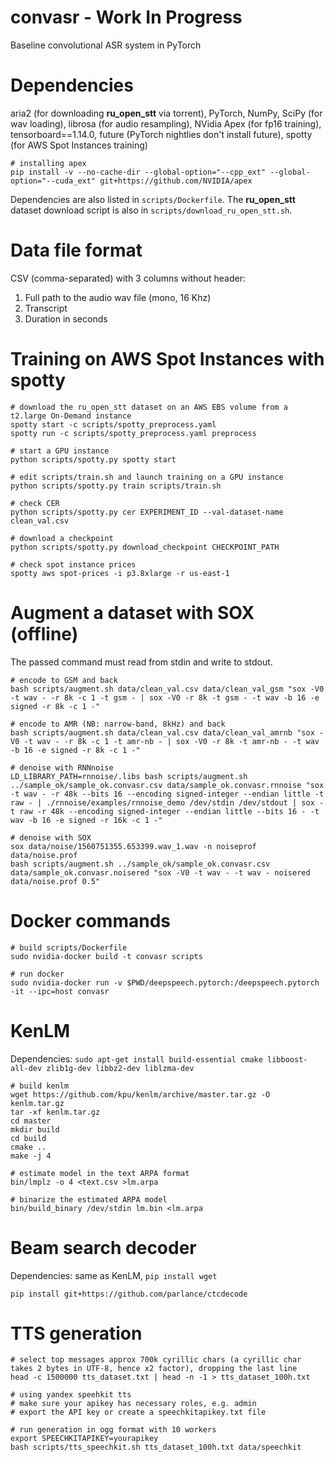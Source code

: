 # convasr - Work In Progress
Baseline convolutional ASR system in PyTorch

# Dependencies
aria2 (for downloading **ru_open_stt** via torrent), PyTorch, NumPy, SciPy (for wav loading), librosa (for audio resampling), NVidia Apex (for fp16 training), tensorboard==1.14.0, future (PyTorch nightlies don't install future), spotty (for AWS Spot Instances training)
```shell
# installing apex
pip install -v --no-cache-dir --global-option="--cpp_ext" --global-option="--cuda_ext" git+https://github.com/NVIDIA/apex
```
Dependencies are also listed in `scripts/Dockerfile`. The **ru_open_stt** dataset download script is also in `scripts/download_ru_open_stt.sh`.

# Data file format
CSV (comma-separated) with 3 columns without header:
1. Full path to the audio wav file (mono, 16 Khz)
2. Transcript
3. Duration in seconds

# Training on AWS Spot Instances with spotty
```shell
# download the ru_open_stt dataset on an AWS EBS volume from a t2.large On-Demand instance
spotty start -c scripts/spotty_preprocess.yaml
spotty run -c scripts/spotty_preprocess.yaml preprocess

# start a GPU instance
python scripts/spotty.py spotty start

# edit scripts/train.sh and launch training on a GPU instance
python scripts/spotty.py train scripts/train.sh

# check CER
python scripts/spotty.py cer EXPERIMENT_ID --val-dataset-name clean_val.csv

# download a checkpoint
python scripts/spotty.py download_checkpoint CHECKPOINT_PATH

# check spot instance prices
spotty aws spot-prices -i p3.8xlarge -r us-east-1
```

# Augment a dataset with SOX (offline)
The passed command must read from stdin and write to stdout.

```shell
# encode to GSM and back
bash scripts/augment.sh data/clean_val.csv data/clean_val_gsm "sox -V0 -t wav - -r 8k -c 1 -t gsm - | sox -V0 -r 8k -t gsm - -t wav -b 16 -e signed -r 8k -c 1 -"

# encode to AMR (NB: narrow-band, 8kHz) and back
bash scripts/augment.sh data/clean_val.csv data/clean_val_amrnb "sox -V0 -t wav - -r 8k -c 1 -t amr-nb - | sox -V0 -r 8k -t amr-nb - -t wav -b 16 -e signed -r 8k -c 1 -"

# denoise with RNNnoise
LD_LIBRARY_PATH=rnnoise/.libs bash scripts/augment.sh ../sample_ok/sample_ok.convasr.csv data/sample_ok.convasr.rnnoise "sox -t wav - -r 48k --bits 16 --encoding signed-integer --endian little -t raw - | ./rnnoise/examples/rnnoise_demo /dev/stdin /dev/stdout | sox -t raw -r 48k --encoding signed-integer --endian little --bits 16 - -t wav -b 16 -e signed -r 16k -c 1 -"

# denoise with SOX
sox data/noise/1560751355.653399.wav_1.wav -n noiseprof data/noise.prof
bash scripts/augment.sh ../sample_ok/sample_ok.convasr.csv data/sample_ok.convasr.noisered "sox -V0 -t wav - -t wav - noisered data/noise.prof 0.5"
```

# Docker commands
```shell
# build scripts/Dockerfile
sudo nvidia-docker build -t convasr scripts

# run docker
sudo nvidia-docker run -v $PWD/deepspeech.pytorch:/deepspeech.pytorch -it --ipc=host convasr 
```

# KenLM
Dependencies: `sudo apt-get install build-essential cmake libboost-all-dev zlib1g-dev libbz2-dev liblzma-dev`
```shell
# build kenlm
wget https://github.com/kpu/kenlm/archive/master.tar.gz -O kenlm.tar.gz
tar -xf kenlm.tar.gz
cd master
mkdir build
cd build
cmake ..
make -j 4

# estimate model in the text ARPA format
bin/lmplz -o 4 <text.csv >lm.arpa

# binarize the estimated ARPA model
bin/build_binary /dev/stdin lm.bin <lm.arpa
```

# Beam search decoder
Dependencies: same as KenLM, `pip install wget`
```shell
pip install git+https://github.com/parlance/ctcdecode
```

# TTS generation
```shell
# select top messages approx 700k cyrillic chars (a cyrillic char takes 2 bytes in UTF-8, hence x2 factor), dropping the last line
head -c 1500000 tts_dataset.txt | head -n -1 > tts_dataset_100h.txt

# using yandex speehkit tts
# make sure your apikey has necessary roles, e.g. admin
# export the API key or create a speechkitapikey.txt file

# run generation in ogg format with 10 workers
export SPEECHKITAPIKEY=yourapikey
bash scripts/tts_speechkit.sh tts_dataset_100h.txt data/speechkit
```
